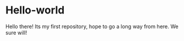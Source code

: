 # Hello-world

Hello there! Its my first repository, hope to go a long way from here.
We sure will!

